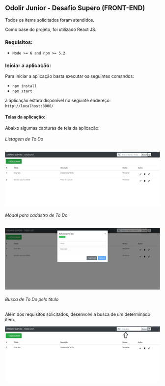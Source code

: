 ## Odolir Junior - Desafio Supero (FRONT-END)

Todos os items solicitados foram atendidos.

Como base do projeto, foi utilizado React JS.

### Requisitos:

- `Node >= 6 and npm >= 5.2`

### Iniciar a aplicação:

Para iniciar a aplicação basta executar os seguintes comandos:

- `npm install`
- `npm start`

a aplicação estará disponivel no seguinte endereço: `http://localhost:3000/`

#### Telas da aplicação:

Abaixo algumas capturas de tela da aplicação:

###### Listagem de To Do

![Alt text](public\img\docs\list.PNG?raw=true "Listagem")

###### Modal para cadastro de To Do

![Alt text](public\img\docs\modal.PNG?raw=true "Modal")

###### Busca de To Do pelo titulo

Além dos requisitos solicitados, desenvolvi a busca de um determinado item.

![Alt text](public\img\docs\search.png?raw=true "Modal")
